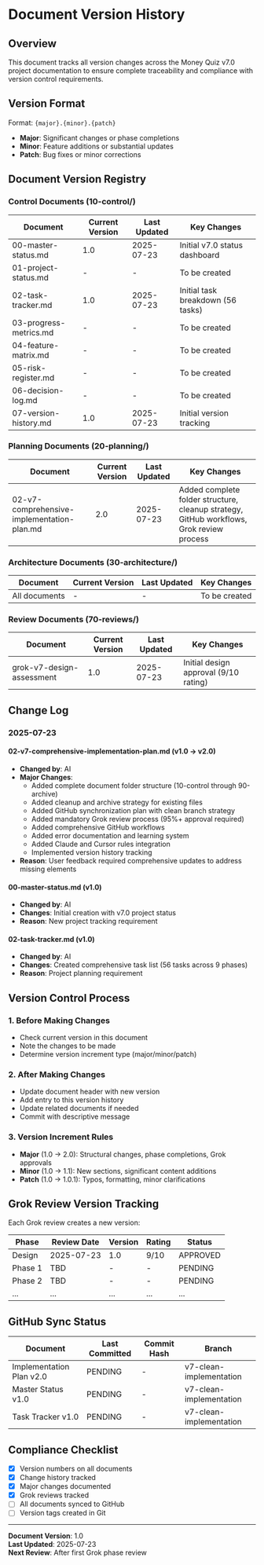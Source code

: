 # Document Version History

## Overview

This document tracks all version changes across the Money Quiz v7.0 project documentation to ensure complete traceability and compliance with version control requirements.

## Version Format

Format: `{major}.{minor}.{patch}`
- **Major**: Significant changes or phase completions
- **Minor**: Feature additions or substantial updates
- **Patch**: Bug fixes or minor corrections

## Document Version Registry

### Control Documents (10-control/)

| Document | Current Version | Last Updated | Key Changes |
|----------|----------------|--------------|-------------|
| 00-master-status.md | 1.0 | 2025-07-23 | Initial v7.0 status dashboard |
| 01-project-status.md | - | - | To be created |
| 02-task-tracker.md | 1.0 | 2025-07-23 | Initial task breakdown (56 tasks) |
| 03-progress-metrics.md | - | - | To be created |
| 04-feature-matrix.md | - | - | To be created |
| 05-risk-register.md | - | - | To be created |
| 06-decision-log.md | - | - | To be created |
| 07-version-history.md | 1.0 | 2025-07-23 | Initial version tracking |

### Planning Documents (20-planning/)

| Document | Current Version | Last Updated | Key Changes |
|----------|----------------|--------------|-------------|
| 02-v7-comprehensive-implementation-plan.md | 2.0 | 2025-07-23 | Added complete folder structure, cleanup strategy, GitHub workflows, Grok review process |

### Architecture Documents (30-architecture/)

| Document | Current Version | Last Updated | Key Changes |
|----------|----------------|--------------|-------------|
| All documents | - | - | To be created |

### Review Documents (70-reviews/)

| Document | Current Version | Last Updated | Key Changes |
|----------|----------------|--------------|-------------|
| grok-v7-design-assessment | 1.0 | 2025-07-23 | Initial design approval (9/10 rating) |

## Change Log

### 2025-07-23

#### 02-v7-comprehensive-implementation-plan.md (v1.0 → v2.0)
- **Changed by**: AI
- **Major Changes**:
  - Added complete document folder structure (10-control through 90-archive)
  - Added cleanup and archive strategy for existing files
  - Added GitHub synchronization plan with clean branch strategy
  - Added mandatory Grok review process (95%+ approval required)
  - Added comprehensive GitHub workflows
  - Added error documentation and learning system
  - Added Claude and Cursor rules integration
  - Implemented version history tracking
- **Reason**: User feedback required comprehensive updates to address missing elements

#### 00-master-status.md (v1.0)
- **Changed by**: AI
- **Changes**: Initial creation with v7.0 project status
- **Reason**: New project tracking requirement

#### 02-task-tracker.md (v1.0)
- **Changed by**: AI
- **Changes**: Created comprehensive task list (56 tasks across 9 phases)
- **Reason**: Project planning requirement

## Version Control Process

### 1. Before Making Changes
- Check current version in this document
- Note the changes to be made
- Determine version increment type (major/minor/patch)

### 2. After Making Changes
- Update document header with new version
- Add entry to this version history
- Update related documents if needed
- Commit with descriptive message

### 3. Version Increment Rules
- **Major** (1.0 → 2.0): Structural changes, phase completions, Grok approvals
- **Minor** (1.0 → 1.1): New sections, significant content additions
- **Patch** (1.0 → 1.0.1): Typos, formatting, minor clarifications

## Grok Review Version Tracking

Each Grok review creates a new version:

| Phase | Review Date | Version | Rating | Status |
|-------|------------|---------|--------|--------|
| Design | 2025-07-23 | 1.0 | 9/10 | APPROVED |
| Phase 1 | TBD | - | - | PENDING |
| Phase 2 | TBD | - | - | PENDING |
| ... | ... | ... | ... | ... |

## GitHub Sync Status

| Document | Last Committed | Commit Hash | Branch |
|----------|---------------|-------------|--------|
| Implementation Plan v2.0 | PENDING | - | v7-clean-implementation |
| Master Status v1.0 | PENDING | - | v7-clean-implementation |
| Task Tracker v1.0 | PENDING | - | v7-clean-implementation |

## Compliance Checklist

- [x] Version numbers on all documents
- [x] Change history tracked
- [x] Major changes documented
- [x] Grok reviews tracked
- [ ] All documents synced to GitHub
- [ ] Version tags created in Git

---

**Document Version**: 1.0  
**Last Updated**: 2025-07-23  
**Next Review**: After first Grok phase review